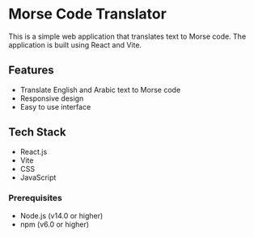 # Morse Code Translator

This is a simple web application that translates text to Morse code. The application is built using React and Vite.

## Features

- Translate English and Arabic text to Morse code
- Responsive design
- Easy to use interface

## Tech Stack

- React.js
- Vite
- CSS
- JavaScript

### Prerequisites

- Node.js (v14.0 or higher)
- npm (v6.0 or higher)